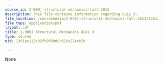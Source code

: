 ```yaml
---
course_id: 2-080j-structural-mechanics-fall-2013
description: This file contains information regarding quiz 3.
file_location: /coursemedia/2-080j-structural-mechanics-fall-2013/1361ac112c32fb9f0b08c616c274cb2b_MIT2_080JF13_Quiz_3.pdf
file_type: application/pdf
layout: pdf
title: 2.080J Structural Mechanics Quiz 3
type: course
uid: 1361ac112c32fb9f0b08c616c274cb2b

---
```

None
